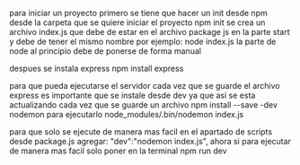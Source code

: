 para iniciar un proyecto primero se tiene que hacer un init desde npm desde la carpeta 
que se quiere iniciar el proyecto
    npm init
se crea un archivo index.js que debe de estar en el archivo package js 
en la parte start y debe de tener el mismo nombre por ejemplo: node index.js
la parte de node al principio debe de ponerse de forma manual 

despues se instala express
    npm install express 

para que pueda ejecutarse el servidor cada vez que se guarde el archivo express
es importante que se instale desde dev ya que asi se esta actualizando cada vez
que se guarde un archivo
    npm install --save -dev  nodemon
para ejecutarlo 
    node_modules/.bin/nodemon index.js

para que solo se ejecute de manera mas facil en el apartado de scripts desde package.js
agregar:
    "dev":"nodemon index.js",
 ahora si para ejecutar de manera mas facil solo poner en la terminal 
 npm run dev